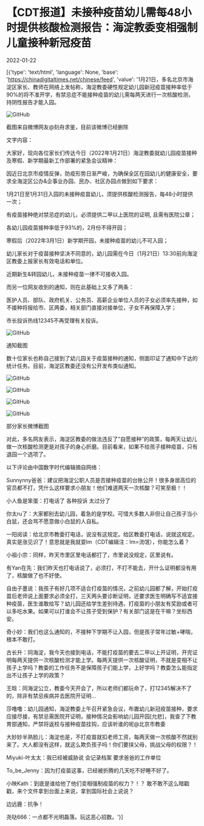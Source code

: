 # 【CDT报道】未接种疫苗幼儿需每48小时提供核酸检测报告：海淀教委变相强制儿童接种新冠疫苗

2022-01-22

[{'type': 'text/html', 'language': None, 'base': 'https://chinadigitaltimes.net/chinese/feed', 'value': '1月21日，多名北京市海淀区家长、教师在网络上发帖称，海淀教委硬性规定幼儿园新冠疫苗接种率低于90%的将不准开学，有禁忌症不能接种疫苗的幼儿需每两天进行一次核酸检测，持阴性报告才能入园。

![GitHub](https://chinadigitaltimes.net/chinese/files/2022/01/image-1642813852320.png)

截图来自微博网友@刻舟求鉴，目前该微博已经删除

文字内容：

大家好，现向各位家长们传达今日（2022年1月21日）海淀教委就幼儿园疫苗接种及寒假、新学期最新工作部署的紧急会议精神：

因近日北京市疫情反弹，防疫形势日渐严峻，为确保全区在园幼儿的健康安全，要求全海淀区公办&amp;企事业办园、民办、社区办园点做到如下要求：



1月21日至1月31日入园的未接种疫苗幼儿，须提供核酸检测报告，每48小时提供一次；

有疫苗接种绝对禁忌症的幼儿，必须提供二甲以上医院的证明, 且需有医院公章；

各幼儿园疫苗接种率低于93%的，2月份不得开园；

寒假后（2022年3月1日）新学期开园，未接种疫苗的幼儿不可入园；

幼儿家长对于疫苗接种坚决不同意的，幼儿园需在今日（1月21日）13:30前向海淀区教委上报家长有效电话和单位。

近期新生&amp;转园幼儿，未接种疫苗一律不可接收入园。



而另一位网友收到的通知，则在此基础上又多了两条：



医护人员、部队、政府机关、公务员、高薪企业单位人员的子女必须率先接种，如不接种将报给市、区两委，相关部门直接对接单位，子女不再保障入学；

市长投诉热线12345不再受理有关投诉。



![GitHub](https://chinadigitaltimes.net/chinese/files/2022/01/image-1642814335565.png)

通知截图

数十位家长也称自己接到了幼儿园关于疫苗接种的通知，侧面印证了通知中下达的统计任务。目前，海淀区教委还没有公开发布类似通知。

![GitHub](https://chinadigitaltimes.net/chinese/files/2022/01/image-1642815024183.png)

![GitHub](https://chinadigitaltimes.net/chinese/files/2022/01/image-1642815038527.png)

![GitHub](https://chinadigitaltimes.net/chinese/files/2022/01/image-1642815048067.png)

![GitHub](https://chinadigitaltimes.net/chinese/files/2022/01/image-1642815055952.png)

部分家长微博截图

对此，多名网友表示，海淀区教委的做法违反了“自愿接种”的政策，每两天让幼儿做一次核酸检测更是对孩子的身心折磨。目前看来，如果不给孩子接种疫苗，只有退园一个选项了。

以下评论由中国数字时代编辑摘自网络：



Sunnynny爸爸：建议把海淀公职人员是否接种疫苗的台账公开！很多身居高位的官员都不打，凭什么这样要求小朋友！他们难道两天一次核酸？可笑至极！！

小人鱼是笨蛋：打电话了 各种投诉 太过分了

你太ru了：大家都别去幼儿园，着急的是学校。可惜大多数人非但让自己孩子当小白鼠，还会骂不愿意做小白鼠的人自私。

一阳阅读：给北京市教委打电话，说没有这规定。给区教委打电话，说就这规定。真实是涨见识了！意思就是我就耍lm（CDT编辑注：lm=流氓），你能怎么着？

小祖小宗：同样，昨天市里区里电话都打了，市里说没规定，区里说有。

有Yan在先：我们昨天也打电话说了，必须打，不打不能去，开什么证明都没有用了，核酸做了也不好使。

自由子墨说：我孩子有好几项不适合打疫苗的情况，之前幼儿园都了解，开始打疫苗后老师说上面要求必须全打，三天两头要诊断证明，还要求医生明确写不适宜接种疫苗，医生谁敢给写？幼儿园还给学生差别待遇，打疫苗的小朋友有奖励或者可以多吃水果。如果可以打谁会不让孩子受到保护？有关部门这是在干嘛？坐标西安。

奇小妙：我们也这么通知的，不接种下学期不让入园，但是孩子常年过敏+哮喘，根本不敢打。

古长升：同海淀，我今天也接到电话，不能打疫苗的要去二甲以上开证明，开完证明每两天提供一次核酸检测才能上学。每两天提供一次核酸证明，不就是变相不让孩子上学吗？教委的工作任务不是保障孩子们能上学，上好学吗？教委怎么能指定出不让孩子上学的政策？

王晗：同海淀公立，教委今天开会了，所以老师们都玩命了，打12345解决不了的，除非有禁忌疾病并去医院开证明…

莎噜噜：幼儿园通知，海淀教委上午召开紧急会议，布置幼儿新冠疫苗接种，要求应接尽接，有禁忌需医院开证明，接种情况会影响幼儿园开园[允悲]，我查了下教育部通知，严禁将返校与接种疫苗挂钩，应该听谁的呢@北京市教委

大妙妙半熟脸儿：海淀也是，不打疫苗就扣老师工资，每两天做一次核酸不然就别来了。大人都没有这样，就这么欺负孩子吗！你们要挟父母，挑战父母的权限？！

Miyuki-叶太太：我已经被威胁说 会记录档案 要求爸爸的工作单位

To_be_Jenny：因为打疫苗这事，已经被折腾的几天吃不好睡不好了。

小映Kath：到底是谁给他了他们变相强制疫苗的权力？！？ 敢不敢不这么暗戳戳，来个文件拿到台面上来说，拿到国际社会上说说？

边远鹿：抗争！

尧哒666：一点都不光明磊落。玩这恶心招数。'}]